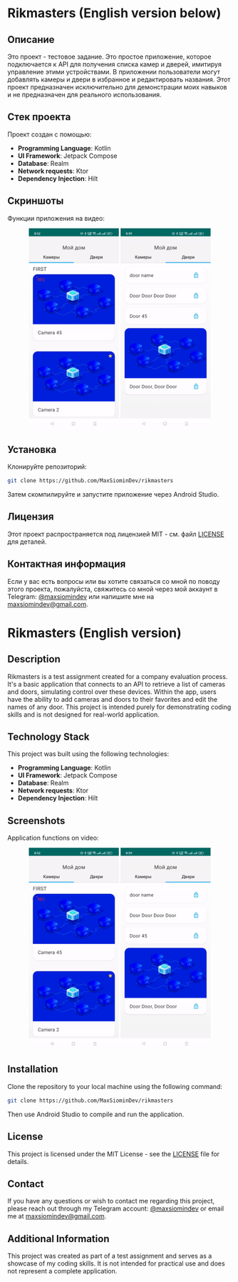 # Rikmasters (English version below)

## Описание

Это проект - тестовое задание. Это простое приложение, которое подключается к API для получения списка камер и дверей, имитируя управление этими устройствами. В приложении пользователи могут добавлять камеры и двери в избранное и редактировать названия. Этот проект предназначен исключительно для демонстрации моих навыков и не предназначен для реального использования.

## Стек проекта

Проект создан с помощью:

- **Programming Language**: Kotlin
- **UI Framework**: Jetpack Compose
- **Database**: Realm
- **Network requests**: Ktor
- **Dependency Injection**: Hilt

## Скриншоты

Функции приложения на видео:
<p align="center">
  <img src="/screenshots/cameras.gif" alt="Screenshot 1" width="40%" />
  <img src="/screenshots/doors.gif" alt="Screenshot 2" width="40%"/>
</p>

## Установка

Клонируйте репозиторий:

```bash
git clone https://github.com/MaxSiominDev/rikmasters
```
Затем скомпилируйте и запустите приложение через Android Studio.

## Лицензия

Этот проект распространяется под лицензией MIT - см. файл [LICENSE](LICENSE) для деталей.

## Контактная информация

Если у вас есть вопросы или вы хотите связаться со мной по поводу этого проекта, пожалуйста, свяжитесь со мной через мой аккаунт в Telegram: [@maxsiomindev](https://t.me/maxsiomindev/) или напишите мне на [maxsiomindev@gmail.com](mailto:maxsiomindev@gmail.com).

# Rikmasters (English version)

## Description

Rikmasters is a test assignment created for a company evaluation process. It's a basic application that connects to an API to retrieve a list of cameras and doors, simulating control over these devices. Within the app, users have the ability to add cameras and doors to their favorites and edit the names of any door. This project is intended purely for demonstrating coding skills and is not designed for real-world application.

## Technology Stack

This project was built using the following technologies:

- **Programming Language**: Kotlin
- **UI Framework**: Jetpack Compose
- **Database**: Realm
- **Network requests**: Ktor
- **Dependency Injection**: Hilt

## Screenshots

Application functions on video:
<p align="center">
  <img src="/screenshots/cameras.gif" alt="Screenshot 1" width="40%" />
  <img src="/screenshots/doors.gif" alt="Screenshot 2" width="40%"/>
</p>

## Installation

Clone the repository to your local machine using the following command:

```bash
git clone https://github.com/MaxSiominDev/rikmasters
```
Then use Android Studio to compile and run the application.

## License

This project is licensed under the MIT License - see the [LICENSE](LICENSE) file for details.

## Contact

If you have any questions or wish to contact me regarding this project, please reach out through my Telegram account: [@maxsiomindev](https://t.me/maxsiomindev/) or email me at [maxsiomindev@gmail.com](mailto:maxsiomindev@gmail.com).

## Additional Information

This project was created as part of a test assignment and serves as a showcase of my coding skills. It is not intended for practical use and does not represent a complete application.

